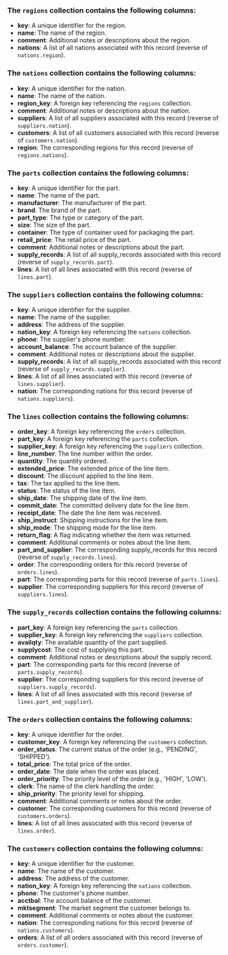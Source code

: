 ### The `regions` collection contains the following columns:
- **key**: A unique identifier for the region.
- **name**: The name of the region.
- **comment**: Additional notes or descriptions about the region.
- **nations**: A list of all nations associated with this record (reverse of `nations.region`).

### The `nations` collection contains the following columns:
- **key**: A unique identifier for the nation.
- **name**: The name of the nation.
- **region_key**: A foreign key referencing the `regions` collection.
- **comment**: Additional notes or descriptions about the nation.
- **suppliers**: A list of all suppliers associated with this record (reverse of `suppliers.nation`).
- **customers**: A list of all customers associated with this record (reverse of `customers.nation`).
- **region**: The corresponding regions for this record (reverse of `regions.nations`).

### The `parts` collection contains the following columns:
- **key**: A unique identifier for the part.
- **name**: The name of the part.
- **manufacturer**: The manufacturer of the part.
- **brand**: The brand of the part.
- **part_type**: The type or category of the part.
- **size**: The size of the part.
- **container**: The type of container used for packaging the part.
- **retail_price**: The retail price of the part.
- **comment**: Additional notes or descriptions about the part.
- **supply_records**: A list of all supply_records associated with this record (reverse of `supply_records.part`).
- **lines**: A list of all lines associated with this record (reverse of `lines.part`).

### The `suppliers` collection contains the following columns:
- **key**: A unique identifier for the supplier.
- **name**: The name of the supplier.
- **address**: The address of the supplier.
- **nation_key**: A foreign key referencing the `nations` collection.
- **phone**: The supplier's phone number.
- **account_balance**: The account balance of the supplier.
- **comment**: Additional notes or descriptions about the supplier.
- **supply_records**: A list of all supply_records associated with this record (reverse of `supply_records.supplier`).
- **lines**: A list of all lines associated with this record (reverse of `lines.supplier`).
- **nation**: The corresponding nations for this record (reverse of `nations.suppliers`).

### The `lines` collection contains the following columns:
- **order_key**: A foreign key referencing the `orders` collection.
- **part_key**: A foreign key referencing the `parts` collection.
- **supplier_key**: A foreign key referencing the `suppliers` collection.
- **line_number**: The line number within the order.
- **quantity**: The quantity ordered.
- **extended_price**: The extended price of the line item.
- **discount**: The discount applied to the line item.
- **tax**: The tax applied to the line item.
- **status**: The status of the line item.
- **ship_date**: The shipping date of the line item.
- **commit_date**: The committed delivery date for the line item.
- **receipt_date**: The date the line item was received.
- **ship_instruct**: Shipping instructions for the line item.
- **ship_mode**: The shipping mode for the line item.
- **return_flag**: A flag indicating whether the item was returned.
- **comment**: Additional comments or notes about the line item.
- **part_and_supplier**: The corresponding supply_records for this record (reverse of `supply_records.lines`).
- **order**: The corresponding orders for this record (reverse of `orders.lines`).
- **part**: The corresponding parts for this record (reverse of `parts.lines`).
- **supplier**: The corresponding suppliers for this record (reverse of `suppliers.lines`).

### The `supply_records` collection contains the following columns:
- **part_key**: A foreign key referencing the `parts` collection.
- **supplier_key**: A foreign key referencing the `suppliers` collection.
- **availqty**: The available quantity of the part supplied.
- **supplycost**: The cost of supplying this part.
- **comment**: Additional notes or descriptions about the supply record.
- **part**: The corresponding parts for this record (reverse of `parts.supply_records`).
- **supplier**: The corresponding suppliers for this record (reverse of `suppliers.supply_records`).
- **lines**: A list of all lines associated with this record (reverse of `lines.part_and_supplier`).

### The `orders` collection contains the following columns:
- **key**: A unique identifier for the order.
- **customer_key**: A foreign key referencing the `customers` collection.
- **order_status**: The current status of the order (e.g., 'PENDING', 'SHIPPED').
- **total_price**: The total price of the order.
- **order_date**: The date when the order was placed.
- **order_priority**: The priority level of the order (e.g., 'HIGH', 'LOW').
- **clerk**: The name of the clerk handling the order.
- **ship_priority**: The priority level for shipping.
- **comment**: Additional comments or notes about the order.
- **customer**: The corresponding customers for this record (reverse of `customers.orders`).
- **lines**: A list of all lines associated with this record (reverse of `lines.order`).

### The `customers` collection contains the following columns:
- **key**: A unique identifier for the customer.
- **name**: The name of the customer.
- **address**: The address of the customer.
- **nation_key**: A foreign key referencing the `nations` collection.
- **phone**: The customer's phone number.
- **acctbal**: The account balance of the customer.
- **mktsegment**: The market segment the customer belongs to.
- **comment**: Additional comments or notes about the customer.
- **nation**: The corresponding nations for this record (reverse of `nations.customers`).
- **orders**: A list of all orders associated with this record (reverse of `orders.customer`).
